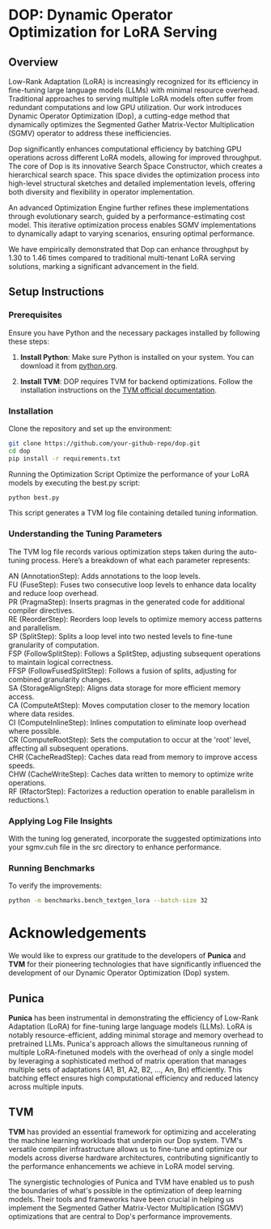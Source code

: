 # DOP: Dynamic Operator Optimization for LoRA Serving

## Overview

Low-Rank Adaptation (LoRA) is increasingly recognized for its efficiency in fine-tuning large language models (LLMs) with minimal resource overhead. Traditional approaches to serving multiple LoRA models often suffer from redundant computations and low GPU utilization. Our work introduces Dynamic Operator Optimization (Dop), a cutting-edge method that dynamically optimizes the Segmented Gather Matrix-Vector Multiplication (SGMV) operator to address these inefficiencies.

Dop significantly enhances computational efficiency by batching GPU operations across different LoRA models, allowing for improved throughput. The core of Dop is its innovative Search Space Constructor, which creates a hierarchical search space. This space divides the optimization process into high-level structural sketches and detailed implementation levels, offering both diversity and flexibility in operator implementation.

An advanced Optimization Engine further refines these implementations through evolutionary search, guided by a performance-estimating cost model. This iterative optimization process enables SGMV implementations to dynamically adapt to varying scenarios, ensuring optimal performance.

We have empirically demonstrated that Dop can enhance throughput by 1.30 to 1.46 times compared to traditional multi-tenant LoRA serving solutions, marking a significant advancement in the field.

## Setup Instructions

### Prerequisites
Ensure you have Python and the necessary packages installed by following these steps:

1. **Install Python**: Make sure Python is installed on your system. You can download it from [python.org](https://www.python.org/downloads/).

2. **Install TVM**: DOP requires TVM for backend optimizations. Follow the installation instructions on the [TVM official documentation](https://tvm.apache.org/docs/install/index.html).

### Installation

Clone the repository and set up the environment:

```bash
git clone https://github.com/your-github-repo/dop.git
cd dop
pip install -r requirements.txt
```

Running the Optimization Script
Optimize the performance of your LoRA models by executing the best.py script:
```bash
python best.py

```
This script generates a TVM log file containing detailed tuning information.

### Understanding the Tuning Parameters
The TVM log file records various optimization steps taken during the auto-tuning process. Here’s a breakdown of what each parameter represents:

AN (AnnotationStep): Adds annotations to the loop levels.\
FU (FuseStep): Fuses two consecutive loop levels to enhance data locality and reduce loop overhead.\
PR (PragmaStep): Inserts pragmas in the generated code for additional compiler directives.\
RE (ReorderStep): Reorders loop levels to optimize memory access patterns and parallelism.\
SP (SplitStep): Splits a loop level into two nested levels to fine-tune granularity of computation.\
FSP (FollowSplitStep): Follows a SplitStep, adjusting subsequent operations to maintain logical correctness.\
FFSP (FollowFusedSplitStep): Follows a fusion of splits, adjusting for combined granularity changes.\
SA (StorageAlignStep): Aligns data storage for more efficient memory access.\
CA (ComputeAtStep): Moves computation closer to the memory location where data resides.\
CI (ComputeInlineStep): Inlines computation to eliminate loop overhead where possible.\
CR (ComputeRootStep): Sets the computation to occur at the 'root' level, affecting all subsequent operations.\
CHR (CacheReadStep): Caches data read from memory to improve access speeds.\
CHW (CacheWriteStep): Caches data written to memory to optimize write operations.\
RF (RfactorStep): Factorizes a reduction operation to enable parallelism in reductions.\

### Applying Log File Insights
With the tuning log generated, incorporate the suggested optimizations into your sgmv.cuh file in the src directory to enhance performance.

### Running Benchmarks
To verify the improvements:

```bash
python -m benchmarks.bench_textgen_lora --batch-size 32
```

# Acknowledgements

We would like to express our gratitude to the developers of **Punica** and **TVM** for their pioneering technologies that have significantly influenced the development of our Dynamic Operator Optimization (Dop) system.

## Punica
**Punica** has been instrumental in demonstrating the efficiency of Low-Rank Adaptation (LoRA) for fine-tuning large language models (LLMs). LoRA is notably resource-efficient, adding minimal storage and memory overhead to pretrained LLMs. Punica's approach allows the simultaneous running of multiple LoRA-finetuned models with the overhead of only a single model by leveraging a sophisticated method of matrix operation that manages multiple sets of adaptations (A1, B1, A2, B2, ..., An, Bn) efficiently. This batching effect ensures high computational efficiency and reduced latency across multiple inputs.

## TVM
**TVM** has provided an essential framework for optimizing and accelerating the machine learning workloads that underpin our Dop system. TVM's versatile compiler infrastructure allows us to fine-tune and optimize our models across diverse hardware architectures, contributing significantly to the performance enhancements we achieve in LoRA model serving.

The synergistic technologies of Punica and TVM have enabled us to push the boundaries of what's possible in the optimization of deep learning models. Their tools and frameworks have been crucial in helping us implement the Segmented Gather Matrix-Vector Multiplication (SGMV) optimizations that are central to Dop's performance improvements.
